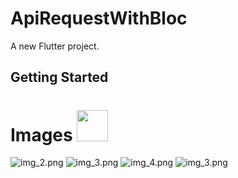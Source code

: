 # ApiRequestWithBloc

A new Flutter project.

## Getting Started

# Images <img src="https://user-images.githubusercontent.com/102408138/181803745-a7421993-ec40-4ac6-bc71-9f7cf25dbb4d.gif" width="50" height="50" />
![img_2.png](img_2.png)
![img_3.png](img_3.png)
![img_4.png](img_4.png)
![img_3.png](img_3.png)

